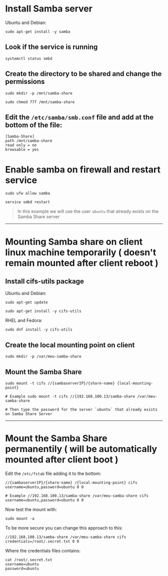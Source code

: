 # Install Samba server

Ubuntu and Debian:
```
sudo apt-get install -y samba
```

## Look if the service is running

```
systemctl status smbd
```

## Create the directory to be shared and change the permissions

```
sudo mkdir -p /mnt/samba-share

sudo chmod 777 /mnt/samba-share
```

## Edit the `/etc/samba/smb.conf` file and add at the bottom of the file:

```
[Samba-Share]
path /mnt/samba-share
read only = no
browsable = yes
```

# Enable samba on firewall and restart service

```
sudo ufw allow samba

service smbd restart
```

> In this example we will use the user `ubuntu` that already exists on the Samba Share server

---

# Mounting Samba share on client linux machine temporarily ( doesn't remain mounted after client reboot )

## Install cifs-utils package

Ubuntu and Debian:
```
sudo apt-get update

sudo apt-get install -y cifs-utils
```

RHEL and Fedora:
```
sudo dnf install -y cifs-utils
```

## Create the local mounting point on client
```
sudo mkdir -p /var/meu-samba-share
```

## Mount the Samba Share
```
sudo mount -t cifs //{sambaserverIP}/{share-name} {local-mounting-point}

# Example sudo mount -t cifs //{192.168.100.13/samba-share /var/meu-samba-share

# Then type the password for the server `ubuntu` that already exists on Samba Share Server
```

---

# Mount the Samba Share permanentily ( will be automatically mounted after client boot )

Edit the `/etc/fstab` file adding it to the bottom:

```
//{sambaserverIP}/{share-name} /{local-mounting-point} cifs username=ubuntu,password=ubuntu 0 0

# Example //192.168.100.13/samba-share /var/meu-samba-share cifs username=ubuntu,password=ubuntu 0 0
```

Now test the mount with:
```
sudo mount -a
```

To be more secure you can change this approach to this:
```
//192.168.100.13/samba-share /var/meu-samba-share cifs credentials=/root/.secret.txt 0 0
```

Where the credentials files contains:
```
cat /root/.secret.txt
username=ubuntu
password=ubuntu
```


